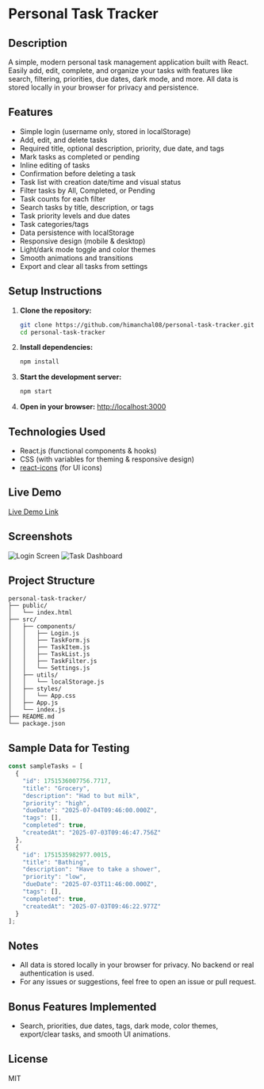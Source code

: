 # Personal Task Tracker

## Description

A simple, modern personal task management application built with React. Easily add, edit, complete, and organize your tasks with features like search, filtering, priorities, due dates, dark mode, and more. All data is stored locally in your browser for privacy and persistence.

## Features

- Simple login (username only, stored in localStorage)
- Add, edit, and delete tasks
- Required title, optional description, priority, due date, and tags
- Mark tasks as completed or pending
- Inline editing of tasks
- Confirmation before deleting a task
- Task list with creation date/time and visual status
- Filter tasks by All, Completed, or Pending
- Task counts for each filter
- Search tasks by title, description, or tags
- Task priority levels and due dates
- Task categories/tags
- Data persistence with localStorage
- Responsive design (mobile & desktop)
- Light/dark mode toggle and color themes
- Smooth animations and transitions
- Export and clear all tasks from settings

## Setup Instructions

1. **Clone the repository:**
   ```bash
   git clone https://github.com/himanchal08/personal-task-tracker.git
   cd personal-task-tracker
   ```
2. **Install dependencies:**
   ```bash
   npm install
   ```
3. **Start the development server:**
   ```bash
   npm start
   ```
4. **Open in your browser:**
   [http://localhost:3000](http://localhost:3000)

## Technologies Used

- React.js (functional components & hooks)
- CSS (with variables for theming & responsive design)
- [react-icons](https://react-icons.github.io/react-icons/) (for UI icons)

## Live Demo

[Live Demo Link](https://personal-task-tracker-azure.vercel.app/) <!-- Replace # with your deployed app URL -->

## Screenshots

<!-- Replace with your own screenshots -->

![Login Screen](\login-screen.png)
![Task Dashboard]()

## Project Structure

```
personal-task-tracker/
├── public/
│   └── index.html
├── src/
│   ├── components/
│   │   ├── Login.js
│   │   ├── TaskForm.js
│   │   ├── TaskItem.js
│   │   ├── TaskList.js
│   │   ├── TaskFilter.js
│   │   └── Settings.js
│   ├── utils/
│   │   └── localStorage.js
│   ├── styles/
│   │   └── App.css
│   ├── App.js
│   └── index.js
├── README.md
└── package.json
```

## Sample Data for Testing

```js
const sampleTasks = [
  {
    "id": 1751536007756.7717,
    "title": "Grocery",
    "description": "Had to but milk",
    "priority": "high",
    "dueDate": "2025-07-04T09:46:00.000Z",
    "tags": [],
    "completed": true,
    "createdAt": "2025-07-03T09:46:47.756Z"
  },
  {
    "id": 1751535982977.0015,
    "title": "Bathing",
    "description": "Have to take a shower",
    "priority": "low",
    "dueDate": "2025-07-03T11:46:00.000Z",
    "tags": [],
    "completed": true,
    "createdAt": "2025-07-03T09:46:22.977Z"
  }
];
```

## Notes

- All data is stored locally in your browser for privacy. No backend or real authentication is used.
- For any issues or suggestions, feel free to open an issue or pull request.

## Bonus Features Implemented

- Search, priorities, due dates, tags, dark mode, color themes, export/clear tasks, and smooth UI animations.

## License

MIT
